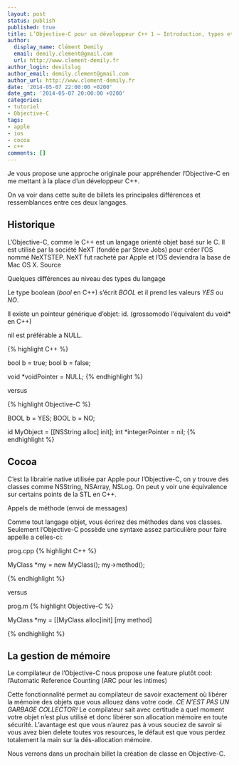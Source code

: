 ```yaml
---
layout: post
status: publish
published: true
title: L’Objective-C pour un développeur C++ 1 – Introduction, types et syntaxe
author:
  display_name: Clément Demily
  email: demily.clement@gmail.com
  url: http://www.clement-demily.fr
author_login: devilslug
author_email: demily.clement@gmail.com
author_url: http://www.clement-demily.fr
date: '2014-05-07 22:00:00 +0200'
date_gmt: '2014-05-07 20:00:00 +0200'
categories:
- tutoriel
- Objective-C
tags:
- apple
- ios
- cocoa
- c++
comments: []
---
```


Je vous propose une approche originale pour appréhender l’Objective-C en me mettant à la place d’un développeur C++.

On va voir dans cette suite de billets les principales différences et ressemblances entre ces deux langages.

Historique
---

L’Objective-C, comme le C++ est un langage orienté objet basé sur le C. Il est utilisé par la société NeXT (fondée par Steve Jobs) pour créer l’OS nommé NeXTSTEP. NeXT fut racheté par Apple et l’OS  deviendra la base de Mac OS X. Source

Quelques différences au niveau des types du langage

Le type boolean (*bool* en C++) s’écrit *BOOL* et il prend les valeurs *YES* ou *NO*.

Il existe un pointeur générique d’objet: id. (grossomodo l’équivalent du void* en C++)

nil est préférable a NULL.

{% highlight C++ %}
 
bool b = true;
bool b = false;
 
void *voidPointer = NULL;
{% endhighlight %}
 
versus

{% highlight Objective-C %}
 
BOOL b = YES;
BOOL b = NO;
 
id MyObject = [[NSString alloc] init];
int *integerPointer = nil;
{% endhighlight %}

Cocoa
---

C’est la librairie native utilisée par Apple pour l’Objective-C, on y trouve des classes comme NSString, NSArray, NSLog. On peut y voir une équivalence sur certains points de la STL en C++.

Appels de méthode (envoi de messages)

Comme tout langage objet, vous écrirez des méthodes dans vos classes. Seulement l’Objective-C possède une syntaxe assez particulière pour faire appelle a celles-ci:

prog.cpp
{% highlight C++ %}

MyClass *my = new MyClass();
my->method();

{% endhighlight %}

versus

prog.m
{% highlight Objective-C %}

MyClass *my = [[MyClass alloc]init]
[my method]

{% endhighlight %}

La gestion de mémoire
---

Le compilateur de l’Objective-C nous propose une feature plutôt cool: l’Automatic Reference Counting (ARC pour les intimes)

Cette fonctionnalité permet au compilateur de savoir exactement où libérer la mémoire des objets que vous allouez dans votre code.
*CE N’EST PAS UN GARBAGE COLLECTOR!* Le compilateur sait avec certitude a quel moment votre objet n’est plus utilisé et donc libérer son allocation mémoire en toute sécurité. L’avantage est que vous n’aurez pas à vous souciez de savoir si vous avez bien delete toutes vos resources, le défaut est que vous perdez totalement la main sur la dés-allocation mémoire.

Nous verrons dans un prochain billet la création de classe en Objective-C.

